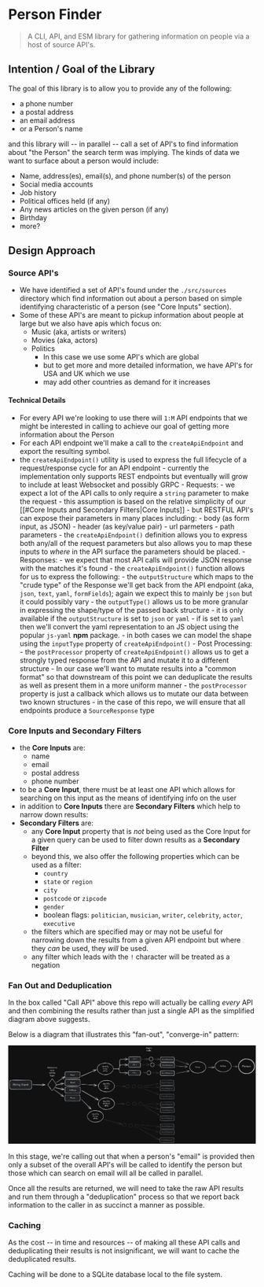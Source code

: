 # Person Finder

> A CLI, API, and ESM library for gathering information on people
> via a host of source API's.


## Intention / Goal of the Library

The goal of this library is to allow you to provide any of the following:

- a phone number
- a postal address
- an email address
- or a Person's name

and this library will -- in parallel -- call a set of API's to find information
about "the Person" the search term was implying. The kinds of data we want to
surface about a person would include:

- Name, address(es), email(s), and phone number(s) of the person
- Social media accounts
- Job history
- Political offices held (if any)
- Any news articles on the given person (if any)
- Birthday
- more?

## Design Approach

### Source API's

- We have identified a set of API's found under the `./src/sources` directory which find information out about a person based on simple identifying characteristic of a person (see "Core Inputs" section).
- Some of these API's are meant to pickup information about people at large but we also have apis which focus on:
	- Music (aka, artists or writers)
	- Movies (aka, actors)
	- Politics
		- In this case we use some API's which are global
		- but to get more and more detailed information, we have API's for USA and UK which we use
		- may add other countries as demand for it increases

#### Technical Details

- For every API we're looking to use there will `1:M` API endpoints that we might be interested in calling to achieve our goal of getting more information about the Person
- For each API endpoint we'll make a call to the `createApiEndpoint` and export the resulting symbol.
- the `createApiEndpoint()` utility is used to express the full lifecycle of a request/response cycle for an API endpoint
			- currently the implementation only supports REST endpoints but eventually will grow to include at least Websocket and possibly GRPC
			- Requests:
				- we expect a lot of the API calls to only require a `string` parameter to make the request
				- this assumption is based on the relative simplicity of our [[#Core Inputs and Secondary Filters|Core Inputs]]
				- but RESTFUL API's can expose their parameters in many places including:
					- body (as form input, as JSON)
					- header (as key/value pair)
					- url parmeters
					- path parameters
				- the `createApiEndpoint()` definition allows you to express both any/all of the request parameters but also allows you to map these inputs to _where_ in the API surface the parameters should be placed.
			- Responses:
				- we expect that most API calls will provide JSON response with the matches it's found
				- the `createApiEndpoint()` function allows for us to express the following:
					- the `outputStructure` which maps to the "crude type" of the Response we'll get back from the API endpoint (aka, `json`, `text`, `yaml`, `formFields`); again we expect this to mainly be `json` but it could possibly vary
					- the `outputType()` allows us to be more granular in expressing the shape/type of the passed back structure
						- it is only available if the `outputStructure` is set to `json` or `yaml`
						- if is set to `yaml` then we'll convert the yaml representation to an JS object using the popular `js-yaml` **npm** package.
						- in both cases we can model the shape using the `inputType` property of `createApiEndpoint()`
			- Post Processing:
				- the `postProcessor` property of `createApiEndpoint()` allows us to get a strongly typed response from the API and mutate it to a different structure
				- In our case we'll want to mutate results into a "common format" so that downstream of this point we can deduplicate the results as well as present them in a more uniform manner
				- the `postProcessor` property is just a callback which allows us to mutate our data between two known structures
					- in the case of this repo, we will ensure that all endpoints produce a `SourceResponse` type


### Core Inputs and Secondary Filters

- the **Core Inputs** are:
	- name
	- email
	- postal address
	- phone number
- to be a **Core Input**, there must be at least one API which allows for searching on this input as the means of identifying info on the user
- in addition to **Core Inputs** there are **Secondary Filters** which help to narrow down results:
- **Secondary Filters** are:
	- any **Core Input** property that is _not_ being used as the Core Input for a given query can be used to filter down results as a **Secondary Filter**
	- beyond this, we also offer the following properties which can be used as a filter:
		- `country`
		- `state` or `region`
		- `city`
		- `postcode` or `zipcode`
		- `gender`
		- boolean flags: `politician`, `musician`, `writer`, `celebrity`, `actor`, `executive`
	- the filters which are specified may or may not be useful for narrowing down the results from a given API endpoint but where they _can_ be used, they _will_ be used.
	- any filter which leads with the `!` character will be treated as a negation

### Fan Out and Deduplication

In the box called "Call API" above this repo will actually be calling _every_ API and then combining the results rather than just a single API as the simplified diagram above suggests.

Below is a diagram that illustrates this "fan-out", "converge-in" pattern:

  <img src="./docs/Fan-Out-and-Deduplication.png" >

In this stage, we're calling out that when a person's "email" is provided then only a subset of the overall API's will be called to identify the person but those which can search on email will all be called in parallel.

Once all the results are returned, we will need to take the raw API results and run them through a "deduplication" process so that we report back information to the caller in as succinct a manner as possible.

### Caching

As the cost -- in time and resources -- of making all these API calls and deduplicating their results is not insignificant, we will want to cache the deduplicated results.

Caching will be done to a SQLite database local to the file system.
